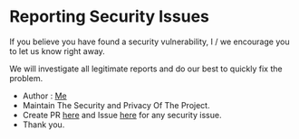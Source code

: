 # Reporting Security Issues
If you believe you have found a security vulnerability, I / we encourage you to let us know right away.

We will investigate all legitimate reports and do our best to quickly fix the problem.

- Author : [Me](https://github.com/offensive-vk/)
- Maintain The Security and Privacy Of The Project.
- Create PR [here](https://github.com/offensive-vk/offensive-vk.github.io/pr) and Issue [here](https://github.com/offensive-vk/offensive-vk.github.io/issue) for any security issue.
- Thank you.